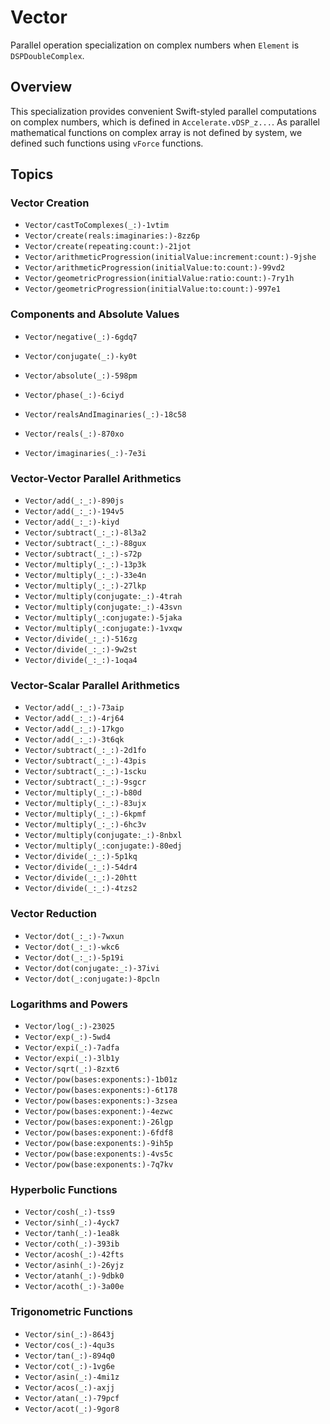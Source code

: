 #  Vector<DSPDoubleComplex>
Parallel operation specialization on complex numbers when `Element` is `DSPDoubleComplex`.

## Overview

This specialization provides convenient Swift-styled parallel computations on complex numbers,
which is defined in `Accelerate.vDSP_z...`. 
As parallel mathematical functions on complex array is not defined by system,
we defined such functions using `vForce` functions.


## Topics

### Vector Creation
- ``Vector/castToComplexes(_:)-1vtim``
- ``Vector/create(reals:imaginaries:)-8zz6p``
- ``Vector/create(repeating:count:)-21jot``
- ``Vector/arithmeticProgression(initialValue:increment:count:)-9jshe``
- ``Vector/arithmeticProgression(initialValue:to:count:)-99vd2``
- ``Vector/geometricProgression(initialValue:ratio:count:)-7ry1h``
- ``Vector/geometricProgression(initialValue:to:count:)-997e1``

### Components and Absolute Values

- ``Vector/negative(_:)-6gdq7``
- ``Vector/conjugate(_:)-ky0t``

- ``Vector/absolute(_:)-598pm``
- ``Vector/phase(_:)-6ciyd``

- ``Vector/realsAndImaginaries(_:)-18c58``
- ``Vector/reals(_:)-870xo``
- ``Vector/imaginaries(_:)-7e3i``


### Vector-Vector Parallel Arithmetics
- ``Vector/add(_:_:)-890js``
- ``Vector/add(_:_:)-194v5``
- ``Vector/add(_:_:)-kiyd``
- ``Vector/subtract(_:_:)-8l3a2``
- ``Vector/subtract(_:_:)-88gux``
- ``Vector/subtract(_:_:)-s72p``
- ``Vector/multiply(_:_:)-13p3k``
- ``Vector/multiply(_:_:)-33e4n``
- ``Vector/multiply(_:_:)-27lkp``
- ``Vector/multiply(conjugate:_:)-4trah``
- ``Vector/multiply(conjugate:_:)-43svn``
- ``Vector/multiply(_:conjugate:)-5jaka``
- ``Vector/multiply(_:conjugate:)-1vxqw``
- ``Vector/divide(_:_:)-516zg``
- ``Vector/divide(_:_:)-9w2st``
- ``Vector/divide(_:_:)-1oqa4``


### Vector-Scalar Parallel Arithmetics
- ``Vector/add(_:_:)-73aip``
- ``Vector/add(_:_:)-4rj64``
- ``Vector/add(_:_:)-17kgo``
- ``Vector/add(_:_:)-3t6qk``
- ``Vector/subtract(_:_:)-2d1fo``
- ``Vector/subtract(_:_:)-43pis``
- ``Vector/subtract(_:_:)-1scku``
- ``Vector/subtract(_:_:)-9sgcr``
- ``Vector/multiply(_:_:)-b80d``
- ``Vector/multiply(_:_:)-83ujx``
- ``Vector/multiply(_:_:)-6kpmf``
- ``Vector/multiply(_:_:)-6hc3v``
- ``Vector/multiply(conjugate:_:)-8nbxl``
- ``Vector/multiply(_:conjugate:)-80edj``
- ``Vector/divide(_:_:)-5p1kq``
- ``Vector/divide(_:_:)-54dr4``
- ``Vector/divide(_:_:)-20htt``
- ``Vector/divide(_:_:)-4tzs2``

### Vector Reduction
- ``Vector/dot(_:_:)-7wxun``
- ``Vector/dot(_:_:)-wkc6``
- ``Vector/dot(_:_:)-5p19i``
- ``Vector/dot(conjugate:_:)-37ivi``
- ``Vector/dot(_:conjugate:)-8pcln``

### Logarithms and Powers
- ``Vector/log(_:)-23025``
- ``Vector/exp(_:)-5wd4``
- ``Vector/expi(_:)-7adfa``
- ``Vector/expi(_:)-3lb1y``
- ``Vector/sqrt(_:)-8zxt6``
- ``Vector/pow(bases:exponents:)-1b01z``
- ``Vector/pow(bases:exponents:)-6t178``
- ``Vector/pow(bases:exponents:)-3zsea``
- ``Vector/pow(bases:exponent:)-4ezwc``
- ``Vector/pow(bases:exponent:)-26lgp``
- ``Vector/pow(bases:exponent:)-6fdf8``
- ``Vector/pow(base:exponents:)-9ih5p``
- ``Vector/pow(base:exponents:)-4vs5c``
- ``Vector/pow(base:exponents:)-7q7kv``

### Hyperbolic Functions
- ``Vector/cosh(_:)-tss9``
- ``Vector/sinh(_:)-4yck7``
- ``Vector/tanh(_:)-1ea8k``
- ``Vector/coth(_:)-393ib``
- ``Vector/acosh(_:)-42fts``
- ``Vector/asinh(_:)-26yjz``
- ``Vector/atanh(_:)-9dbk0``
- ``Vector/acoth(_:)-3a00e``

### Trigonometric Functions
- ``Vector/sin(_:)-8643j``
- ``Vector/cos(_:)-4qu3s``
- ``Vector/tan(_:)-894q0``
- ``Vector/cot(_:)-1vg6e``
- ``Vector/asin(_:)-4mi1z``
- ``Vector/acos(_:)-axjj``
- ``Vector/atan(_:)-79pcf``
- ``Vector/acot(_:)-9gor8``

